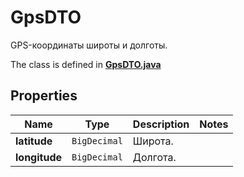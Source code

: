 

# GpsDTO

GPS-координаты широты и долготы. 

The class is defined in **[GpsDTO.java](../../src/main/java/org/openapitools/model/GpsDTO.java)**

## Properties

Name | Type | Description | Notes
------------ | ------------- | ------------- | -------------
**latitude** | `BigDecimal` | Широта. | 
**longitude** | `BigDecimal` | Долгота. | 




